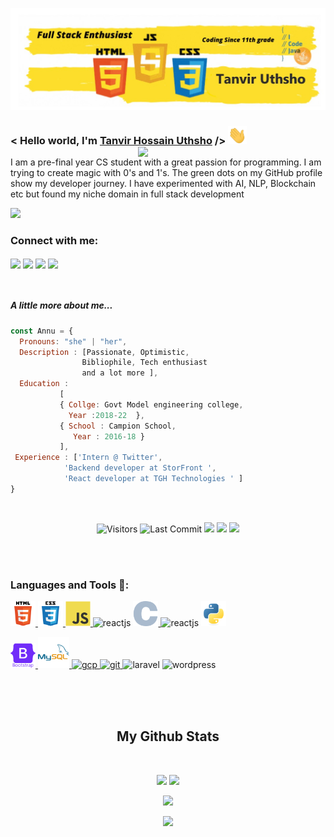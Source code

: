 ![](media/fullstack.jpg)
<h3> < Hello world, I'm <a href="https://TanvirUthsho/" target="_blank">Tanvir Hossain Uthsho</a> /> <img src="https://raw.githubusercontent.com/ABSphreak/ABSphreak/master/gifs/Hi.gif" width="30px"><img  align='right' src="https://user-images.githubusercontent.com/43414928/113603231-5101d200-9661-11eb-9dcf-93d0401a7287.png" width="300px"> </h3>
I am a pre-final year CS student with a great passion for programming. I am trying to create magic with 0's and 1's. The green dots on my GitHub profile show my developer journey. I have experimented with AI, NLP, Blockchain etc but found my niche domain in full stack development 

<img src="https://media.giphy.com/media/LnQjpWaON8nhr21vNW/giphy.gif" width="40"><h3 align="left">Connect with me:</h3>
<p align="left">
<a href="https://www.linkedin.com/in/uthsho-hossain" target="blank"><img align="center"src="https://img.icons8.com/cute-clipart/68/000000/linkedin.png"/></a>
<a href="https://fb.com/people/Tanvir-Hossain/100045095227196/" target="blank"><img align="center" src="https://img.icons8.com/cute-clipart/68/000000/facebook-new.png"/></a>
<a href="https://instagram.com/tanvir.h.u/" target="blank"> <img align="center" src="https://img.icons8.com/cute-clipart/68/000000/instagram-new.png"/></a>
<a href="https://mailto:tanvir.h.uthsho@gmail.com" target="blank"><img align="center" src="https://img.icons8.com/color/68/000000/gmail-login.png"/></a>
</p>
<br/>

##### A little more about me...  

```javascript
const Annu = {
  Pronouns: "she" | "her",
  Description : [Passionate, Optimistic, 
                Bibliophile, Tech enthusiast  
                and a lot more ],
  Education : 
           [ 
           { Collge: Govt Model engineering college, 
             Year :2018-22  }, 
           { School : Campion School,  
              Year : 2016-18 } 
           ],
 Experience : ['Intern @ Twitter', 
            'Backend developer at StorFront ', 
            'React developer at TGH Technologies ' ]
}
```

<br>
<p align="center">
 <img alt="Visitors" src="https://komarev.com/ghpvc/?username=TanvirUthsho&style=flat&labelColor=black&logo=github&label=PROFILE+VIEWS&color=29bf12"/>
 <img alt="Last Commit" src="https://img.shields.io/github/last-commit/TanvirUthsho/TanvirUthsho?logo=markdown&label=LAST+UPDATE&color=29bf12&style=flat">
 <!--<img src="https://badges.pufler.dev/visits/TanvirUthsho/TanvirUthsho"/>-->
 <img src="https://badges.pufler.dev/years/TanvirUthsho"/>
 <img src="https://badges.pufler.dev/repos/TanvirUthsho"/>
 <img src="https://badges.pufler.dev/commits/monthly/TanvirUthsho"/>
</p>

<br>
<br>

<!-- ===================
========================== -->

<h3 align="left">Languages and Tools 🚀:</h3>
<p align="left">
<a href="https://www.w3.org/html/" target="_blank"> <img
src="https://raw.githubusercontent.com/devicons/devicon/master/icons/html5/html5-original-wordmark.svg"
 alt="html5" width="40" height="40" /> </a> 
 <a href="https://www.w3schools.com/css/"target="_blank"> <img src="https://raw.githubusercontent.com/devicons/devicon/master/icons/css3/css3-original-wordmark.svg"
                    alt="css3" width="40" height="40" /> </a> 
                      <a
                href="https://developer.mozilla.org/en-US/docs/Web/JavaScript" target="_blank"> <img
                    src="https://raw.githubusercontent.com/devicons/devicon/master/icons/javascript/javascript-original.svg"
                    alt="javascript" width="40" height="40" /> </a> 
 <img src="https://www.vectorlogo.zone/logos/reactjs/reactjs-icon.svg" alt="reactjs" width="40"
                height="40" />
 <a href="https://www.cprogramming.com/"
                target="_blank"> <img
                    src="https://raw.githubusercontent.com/devicons/devicon/master/icons/c/c-original.svg" alt="c"
                    width="40" height="40" /> </a>
                  <img src="https://www.vectorlogo.zone/logos/java/java-vertical.svg" alt="reactjs"  width="40"
                height="50"/>  <a href="https://www.python.org" target="_blank"> <img
                    src="https://raw.githubusercontent.com/devicons/devicon/master/icons/python/python-original.svg"
                    alt="python" width="40" height="40" /> </a>

<a href="https://getbootstrap.com" target="_blank"> <img
                    src="https://raw.githubusercontent.com/devicons/devicon/master/icons/bootstrap/bootstrap-plain-wordmark.svg"
                    alt="bootstrap" width="40" height="40" /> </a> 
                     <a href="https://www.mysql.com/" target="_blank">
                <img src="https://raw.githubusercontent.com/devicons/devicon/master/icons/mysql/mysql-original-wordmark.svg"
                    alt="mysql" width="50" height="50" /> </a>
                  <a href="https://cloud.google.com" target="_blank"> <img
                    src="https://www.vectorlogo.zone/logos/google_cloud/google_cloud-icon.svg" alt="gcp" width="40"
                    height="40" /> 
                </a> <a href="https://git-scm.com/" target="_blank"> <img
                    src="https://www.vectorlogo.zone/logos/git-scm/git-scm-icon.svg" alt="git" width="40" height="40" />
            </a> 
             <img src="https://www.vectorlogo.zone/logos/laravel/laravel-ar21.svg"
                alt="laravel" width="60" height="60" />
             <img src="https://www.vectorlogo.zone/logos/wordpress/wordpress-icon.svg"
                alt="wordpress" width="40" height="40" />
                </p>

<br>
<br>
<br>
<h2 align="center">
  My Github Stats
</h2>
 
<br>

<p align = "center">
  <img  src = "https://github-readme-stats.vercel.app/api?username=TanvirUthsho&show_icons=true&theme=radical&line_height=27">
  <img src = "https://github-readme-stats.vercel.app/api/top-langs/?username=TanvirUthsho&theme=radical">
</p>

<p align = "center">
 <img  src="https://github-readme-streak-stats.herokuapp.com/?user=TanvirUthsho&show_icons=true&locale=en&layout=compact&theme=radical&line_height=0" />
</p> 

<p align = "center">
 <img src="https://activity-graph.herokuapp.com/graph?username=TanvirUthsho&theme=redical">
</p> 
